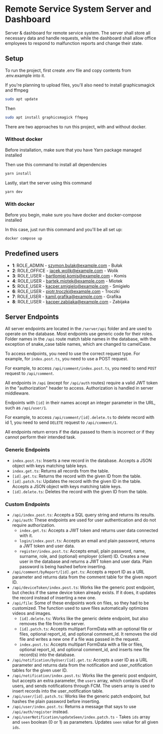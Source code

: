 # Remote Service System Server and Dashboard

Server & dashboard for remote service system. The server shall store all necessary data and handle requests, while the dashboard shall allow office employees to respond to malfunction reports and change their state.

## Setup

To run the project, first create .env file and copy contents from .env.example into it.

If you're planning to upload files, you'll also need to install graphicsmagick and ffmpeg

```bash
sudo apt update
```

Then

```bash
sudo apt install graphicsmagick ffmpeg
```

There are two approaches to run this project, with and without docker.

### Without docker

Before installation, make sure that you have Yarn package managed installed

Then use this command to install all dependencies 

```bash
yarn install
```

Lastly, start the server using this command

```bash
yarn dev
```

### With docker

Before you begin, make sure you have docker and docker-compose installed

In this case, just run this command and you'll be all set up:

```bash
docker compose up
```

## Predefined users

- **1**: ROLE_ADMIN - szymon.bulak@example.com - Bułak
- **2**: ROLE_OFFICE - jacek.wolik@example.com - Wolik
- **3**: ROLE_USER - bartlomiej.komis@example.com - Komis
- **4**: ROLE_USER - bartek.miotek@example.com - Miotek
- **5**: ROLE_USER - kacper.smigielo@example.com - Smigieło
- **6**: ROLE_USER - piotr.troczki@example.com - Troczki
- **7**: ROLE_USER - kamil.grafika@example.com - Grafika
- **8**: ROLE_USER - kacper.zabijaka@example.com - Zabijaka

## Server Endpoints

All server endpoints are located in the `/server/api` folder and are used to operate on the database. Most endpoints use generic code for their roles. Folder names in the `/api` route match table names in the database, with the exception of snake_case table names, which are changed to camelCase.

To access endpoints, you need to use the correct request type. For example, for `index.post.ts`, you need to use a POST request.

For example, to access `/api/comment/index.post.ts`, you need to send `POST` request to `/api/comment`.

All endpoints in `/api` (except for `/api/auth` routes) require a valid JWT token in the "authorization" header to access. Authorization is handled in server middleware.

Endpoints with `[id]` in their names accept an integer parameter in the URL, such as `/api/user/1`.

For example, to access `/api/comment/[id].delete.ts` to delete record with id 1, you need to send `DELETE` request to `/api/comment/1`.

All endpoints return errors if the data passed to them is incorrect or if they cannot perform their intended task.

### Generic Endpoints

- `index.post.ts`: Inserts a new record in the database. Accepts a JSON object with keys matching table keys.
- `index.get.ts`: Returns all records from the table.
- `[id].get.ts`: Returns the record with the given ID from the table.
- `[id].patch.ts`: Updates the record with the given ID in the table. Accepts a JSON object with keys matching table keys.
- `[id].delete.ts`: Deletes the record with the given ID from the table.

### Custom Endpoints

- `/api/index.post.ts`: Accepts a SQL query string and returns its results.
- `/api/auth`: These endpoints are used for user authentication and do not require authorization.
  - `index.get.ts`: Accepts a JWT token and returns user data connected with it.
  - `login/index.post.ts`: Accepts an email and plain password, returns a JWT token and user data.
  - `register/index.post.ts`: Accepts email, plain password, name, surname, role, and (optional) employer (client) ID. Creates a new user in the database and returns a JWT token and user data. Plain password is being hashed before inserting.
- `/api/comment/byReport/[id].get.ts`: Accepts a report ID as a URL parameter and returns data from the comment table for the given report ID.
- `/api/deviceToken/index.post.ts`: Works like the generic post endpoint, but checks if the same device token already exists. If it does, it updates the record instead of inserting a new one.
- `/api/file`: Some of these endpoints work on files, so they had to be customized. The function used to save files automatically optimizes videos and images.
  - `[id].delete.ts`: Works like the generic delete endpoint, but also removes the file from the server.
  - `[id].patch.ts`: Accepts multipart FormData with an optional file or files, optional report_id, and optional comment_id. It removes the old file and writes a new one if a file was passed in the request.
  - `index.post.ts`: Accepts multipart FormData with a file or files, optional report_id, and optional comment_id, and inserts new file record(s) into the database.
- `/api/notification/byUser/[id].get.ts`: Accepts a user ID as a URL parameter and returns data from the notification and user_notification tables for the given user ID.
- `/api/notification/index.post.ts`: Works like the generic post endpoint, but accepts an extra parameter, the `users` array, which contains IDs of users, and sends notifications through FCM. The users array is used to insert records into the user_notification table.
- `/api/user/[id].patch.ts`: Works like the generic patch endpoint, but hashes the plain password before inserting.
- `/api/user/index.post.ts`: Returns a message that says to use `/api/auth/register` instead.
- `/api/userNotification/updateSeen/index.patch.ts` - Takes `ids` array and `seen` boolean (0 or 1) as parameters. Updates `seen` value for all given `ids`.